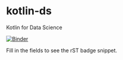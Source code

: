 # kotlin-ds
Kotlin for Data Science


[![Binder](https://mybinder.org/badge_logo.svg)](https://mybinder.org/v2/gh/gomaxlou/kotlin-ds/master)

Fill in the fields to see the rST badge snippet.
